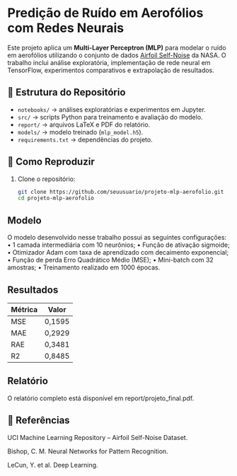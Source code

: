 # Predição de Ruído em Aerofólios com Redes Neurais

Este projeto aplica um **Multi-Layer Perceptron (MLP)** para modelar o ruído em aerofólios utilizando o conjunto de dados [Airfoil Self-Noise](https://archive.ics.uci.edu/ml/datasets/Airfoil+Self+Noise) da NASA. O trabalho inclui análise exploratória, implementação de rede neural em TensorFlow, experimentos comparativos e extrapolação de resultados.

## 📂 Estrutura do Repositório
- `notebooks/` → análises exploratórias e experimentos em Jupyter.  
- `src/` → scripts Python para treinamento e avaliação do modelo.  
- `report/` → arquivos LaTeX e PDF do relatório.  
- `models/` → modelo treinado (`mlp_model.h5`).  
- `requirements.txt` → dependências do projeto.  

## 🚀 Como Reproduzir
1. Clone o repositório:
   ```bash
   git clone https://github.com/seuusuario/projeto-mlp-aerofolio.git
   cd projeto-mlp-aerofolio

## Modelo

O modelo desenvolvido nesse trabalho possui as seguintes configurações:
• 1 camada intermediária com 10 neurônios;
• Função de ativação sigmoide;
• Otimizador Adam com taxa de aprendizado com decaimento exponencial;
• Função de perda Erro Quadrático Médio (MSE);
• Mini-batch com 32 amostras;
• Treinamento realizado em 1000 épocas.

## Resultados

|Métrica| Valor|
|---|---|
|MSE |0,1595|
|MAE |0,2929|
|RAE |0,3481|
|R2 |0,8485|

## Relatório

O relatório completo está disponível em report/projeto_final.pdf.

## 📌 Referências

UCI Machine Learning Repository – Airfoil Self-Noise Dataset.

Bishop, C. M. Neural Networks for Pattern Recognition.

LeCun, Y. et al. Deep Learning.

